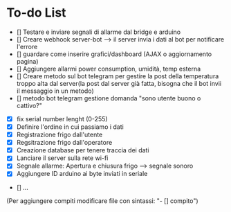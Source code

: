 # To-do List
- [] Testare e inviare segnali di allarme dal bridge e arduino
- [] Creare webhook server-bot --> il server invia i dati al bot per notificare l'errore
- [] guardare come inserire grafici/dashboard (AJAX o aggiornamento pagina)
- [] Aggiungere allarmi power consumption, umidità, temp esterna
- [] Creare metodo sul bot telegram per gestire la post della temperatura troppo alta dal server(la post dal server già fatta, bisogna che il bot invii il messaggio in un metodo)
- [] metodo bot telegram gestione domanda "sono utente buono o cattivo?"
- [x] fix serial number lenght (0-255)
- [x] Definire l'ordine in cui passiamo i dati
- [x] Registrazione frigo dall'utente
- [x] Regsitrazione frigo dall'operatore
- [x] Creazione database per tenere traccia dei dati
- [x] Lanciare il server sulla rete wi-fi
- [x] Segnale allarme: Apertura e chiusura frigo --> segnale sonoro
- [x] Aggiungere ID arduino ai byte inviati in seriale
- [] ...


(Per aggiungere compiti modificare file con sintassi: "- [] compito") 
